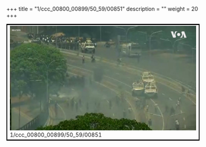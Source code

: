 +++
title = "1/ccc_00800_00899/50_59/00851"
description = ""
weight = 20
+++

<table style="border:2px solid black;max-width:800px;max-height:800px;" 
><tr><td>
<img class="center-fit-jpg"
src="/jpg_/aaa_20190430_NxaOmWaI8sI_00850.jpg">
1/ccc_00800_00899/50_59/00851
</img></td></tr></table>
